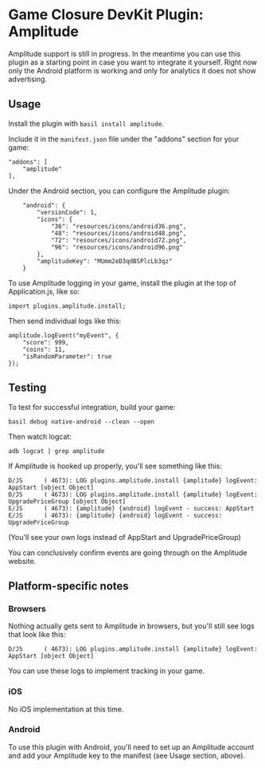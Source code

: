 # Game Closure DevKit Plugin: Amplitude

Amplitude support is still in progress.  In the meantime you can use this plugin as
a starting point in case you want to integrate it yourself.  Right now only the
Android platform is working and only for analytics it does not show advertising.

## Usage

Install the plugin with `basil install amplitude`.

Include it in the `manifest.json` file under the "addons" section for your game:

~~~
"addons": [
	"amplitude"
],
~~~

Under the Android section, you can configure the Amplitude plugin:

~~~
	"android": {
		"versionCode": 1,
		"icons": {
			"36": "resources/icons/android36.png",
			"48": "resources/icons/android48.png",
			"72": "resources/icons/android72.png",
			"96": "resources/icons/android96.png"
		},
		"amplitudeKey": "MUmm2eD3qdBSPlcLb3qz"
	}
~~~

To use Amplitude logging in your game, install the plugin at the top of Application.js, like so:

~~~
import plugins.amplitude.install;
~~~

Then send individual logs like this:

~~~
amplitude.logEvent("myEvent", {
	"score": 999,
	"coins": 11,
	"isRandomParameter": true
});
~~~

## Testing

To test for successful integration, build your game:

~~~
basil debug native-android --clean --open
~~~

Then watch logcat:

~~~
adb logcat | grep amplitude
~~~

If Amplitude is hooked up properly, you'll see something like this:

~~~
D/JS      ( 4673): LOG plugins.amplitude.install {amplitude} logEvent:  AppStart [object Object]
D/JS      ( 4673): LOG plugins.amplitude.install {amplitude} logEvent:  UpgradePriceGroup [object Object]
E/JS      ( 4673): {amplitude} {android} logEvent - success: AppStart 
E/JS      ( 4673): {amplitude} {android} logEvent - success: UpgradePriceGroup
~~~

(You'll see your own logs instead of AppStart and UpgradePriceGroup)

You can conclusively confirm events are going through on the Amplitude website.

## Platform-specific notes

### Browsers

Nothing actually gets sent to Amplitude in browsers, but you'll still see logs that look like this:

~~~
D/JS      ( 4673): LOG plugins.amplitude.install {amplitude} logEvent:  AppStart [object Object]
~~~

You can use these logs to implement tracking in your game.

### iOS

No iOS implementation at this time.

### Android

To use this plugin with Android, you'll need to set up an Amplitude account and add your Amplitude key to the manifest (see Usage section, above).
